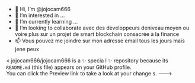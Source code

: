 
- 👋 Hi, I’m @jojocam666
- 👀 I’m interested in ...
- 🌱 I’m currently learning ...
- 💞️ I’m looking to collaborate avec des developpeurs deniveau moyen ou voire plus sur un projet de smart blockchain consacrée à la finance
- 📫 Vous pouvez me joindre sur mon adresse email tous les jours mais jene peux

<
jojocam666/jojocam666 is a ✨ specia l ✨ repository because its `README.md` (this file) appears on your GitHub profile.        
You can click the Preview link to take a look at your change  s.
--->
